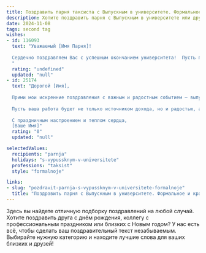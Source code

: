 ```yaml
---
title: Поздравить парня таксиста с Выпускным в университете. Формальное и красивое
description: Хотите поздравить парня с Выпускным в университете или другим праздником? Наш ИИ создаст незабываемое поздравление, а вы обязательно выделитесь среди других.  
date: 2024-11-08
tags: second tag
wishes:
- id: 116093
  text: "Уважаемый [Имя Парня]!
  
  Сердечно поздравляем Вас с успешным окончанием университета!  Пусть приобретенные знания и навыки станут надежным фундаментом для Вашей будущей карьеры таксиста. Желаем Вам успехов в профессиональной деятельности, благополучия и всего самого наилучшего в жизни.  Пусть дорога Вашей жизни будет лёгкой и прямой, а каждый новый день приносит радость и удовлетворение.
  "
  rating: "undefined"
  updated: "null"
- id: 25174
  text: "Дорогой [Имя],
  
  Прими мои искренние поздравления с важным и радостным событием – выпускным вечером университета! Этот день стал воплощением ваших усилий, стремлений и достижений. Вы прошли долгий путь обучения, преодолели множество препятствий и теперь стоите на пороге новой жизни, полностью готовый к профессиональным вызовам и успеху в карьере таксиста.
  
  Пусть ваша работа будет не только источником дохода, но и радостью, а каждый ваш клиент уедет от вас с улыбкой на лице, зная, что попал в надежные руки. Желаю вам не только профессионального роста, но и личного счастья, здоровья и благополучия.
  
  С праздничным настроением и теплом сердца,
  [Ваше Имя]"
  rating: "0"
  updated: "null"

selectedValues:
  recipients: "parnja"
  holidays: "s-vypussknym-v-universitete"
  professions: "taksist"
  style: "formalnoje"

links:
- slug: "pozdravit-parnja-s-vypussknym-v-universitete-formalnoje"
  title: "Поздравить парня с Выпускным в университете. Формальное и красивое"
---
```


Здесь вы найдете отличную подборку поздравлений на любой случай. 
Хотите поздравить друга с днём рождения, коллегу с профессиональным праздником или близких с Новым годом? У нас есть всё, чтобы сделать ваш поздравительный текст незабываемым. Выбирайте нужную категорию и находите лучшие слова для ваших близких и друзей!
